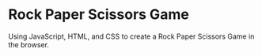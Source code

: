 # Rock Paper Scissors Game
Using JavaScript, HTML, and CSS to create a Rock Paper Scissors Game in the browser.


